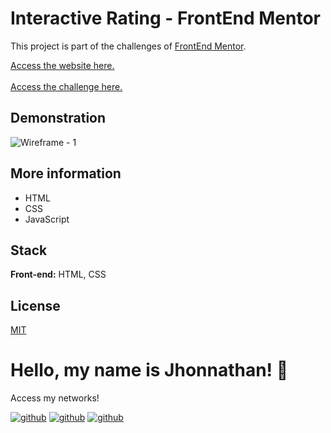 # Interactive Rating - FrontEnd Mentor

This project is part of the challenges of [FrontEnd Mentor](https://www.frontendmentor.io/).

[Access the website here.](https://interactive-frontendmentor.vercel.app/)
<br>
<br>
[Access the challenge here.](https://www.frontendmentor.io/challenges/interactive-rating-component-koxpeBUmI)

## Demonstration

![Wireframe - 1](https://user-images.githubusercontent.com/82620787/235030340-9208d03f-d8f7-4124-bb08-4b86d59ecf37.png)

## More information

- HTML
- CSS
- JavaScript

## Stack

**Front-end:** HTML, CSS

## License

[MIT](https://choosealicense.com/licenses/mit/)

# Hello, my name is Jhonnathan! 👋

<p>Access my networks!</p>

[![github](https://img.shields.io/badge/-github-%23333?style=for-the-badge&logo=github&logoColor=white)](https://github.com/jhonnathandc)
[![github](https://img.shields.io/badge/-LinkedIn-%230077B5?style=for-the-badge&logo=linkedin&logoColor=white)]("https://www.linkedin.com/in/jhonnathan-cora-6427661b0/)
[![github](https://img.shields.io/badge/-instagram-%23E4405F?style=for-the-badge&logo=instagram&logoColor=white)](https://www.instagram.com/jhonnathandc/)
